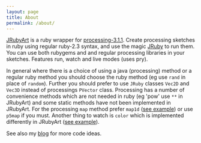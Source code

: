 ```yaml
---
layout: page
title: About
permalink: /about/
---
```


[JRubyArt][jruby_art] is a ruby wrapper for [processing-3.1.1][processing]. Create processing sketches in ruby using regular ruby-2.3 syntax, and use the magic [JRuby][jruby] to run them. You can use both rubygems and and regular processing libraries in your sketches. Features run, watch and live modes (uses pry).

In general where there is a choice of using a java (processing) method or a regular ruby method you should choose the ruby method (eg use `rand` in place of `random`). Further you should prefer to use `JRuby` classes `Vec2D` and `Vec3D` instead of processings `PVector` class. Processing has a number of convenience methods which are not needed in ruby (eg 'pow' use `**` in JRubyArt) and some static methods have not been implemented in JRubyArt. For the processing `map` method prefer `map1d` ([see example][map1d]) or use `p5map` if you must. Another thing to watch is `color` which is implemented differently in JRubyArt ([see example][color]).

See also my [blog][blog] for more code ideas.
  
[jruby]: http://jruby.org
[processing]: https://processing.org

[jruby_art]: https://ruby-processing.github.io/index.html
[color]: https://github.com/ruby-processing/JRubyArt-examples/blob/master/processing_app/basics/color/creating.rb
[map1d]: https://github.com/ruby-processing/JRubyArt-examples/blob/master/processing_app/basics/arrays/array.rb
[blog]:http://monkstone.github.io/
